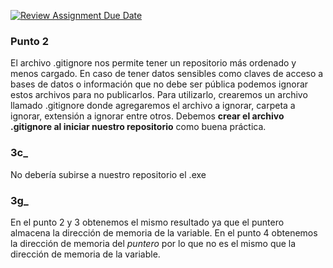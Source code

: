 [![Review Assignment Due Date](https://classroom.github.com/assets/deadline-readme-button-22041afd0340ce965d47ae6ef1cefeee28c7c493a6346c4f15d667ab976d596c.svg)](https://classroom.github.com/a/kl-E8VQf)

### Punto 2
El archivo .gitignore nos permite tener un repositorio más ordenado y menos cargado. En caso de tener datos sensibles como claves de acceso a bases de datos o información que no debe ser pública podemos ignorar estos archivos para no publicarlos.
Para utilizarlo, crearemos un archivo llamado .gitignore donde agregaremos el archivo a ignorar, carpeta a ignorar, extensión a ignorar entre otros.
Debemos **crear el archivo .gitignore al iniciar nuestro repositorio** como buena práctica.


### 3c_ 
No debería subirse a nuestro repositorio el .exe

### 3g_
En el punto 2 y 3 obtenemos el mismo resultado ya que el puntero almacena la dirección de memoria de la variable. 
En el punto 4 obtenemos la dirección de memoria del _puntero_ por lo que no es el mismo que la dirección de memoria de la variable. 